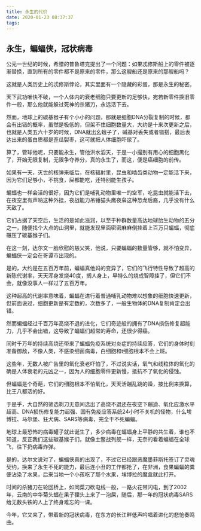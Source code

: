 ```yaml
---
title: 永生的代价
date: 2020-01-23 08:37:37
tags:
---
```

## 永生，蝙蝠侠，冠状病毒

公元一世纪的时候，希腊的普鲁塔克提出了一个问题：如果忒修斯船上的零件被逐渐替换，直到所有的零件都不是原来的零件，那么这艘船还是原来的那艘船吗？

这就是人类历史上的忒修斯悖论，其实里面有一个隐藏的彩蛋，那是永生的秘密。

天下武功唯快不破，一个人体内的衰老细胞只要更新的足够快，宛若新零件换旧零件一般，那么他就能躲过死神的杀猪刀，永远活下去。

然而，地球上的碳基猴子有个小小的问题，那就是细胞DNA分裂复制的时候，都会有出错的概率，虽然是极低的，但架不住细胞数量大，大约是十来次更新之后，也就是人类五六十岁的时候，DNA就出幺蛾子了，碱基对丢失或者错搭，最后表达出来的蛋白质都是歪瓜裂枣，这可就把人体细胞吓尿了。

算了，管球他呢，只要能永生，管他洪水滔天，于是一小撮别有用心的细胞黑化了，开始无限复制，无限争夺养分，真的永生了，而这，便是癌细胞的前传。

如果有一天，灭世的核弹来临后，在核辐射里，昆虫和啮齿类动物一定能活下来，因为它们足够小，不挑食，屎都能吃，还特别能生孩子。

蝙蝠也一样会活的很好，因为它们是哺乳动物里唯一的空军，吃昆虫就能活下去，在夜空里有声呐这种外挂，夜战能力吊锤猫头鹰夜枭这种恐龙后裔，几乎没有什么天敌了。

它们占据了天空后，生活的是如此滋润，以至于种群数量高达地球胎生动物的五分之一，随便找个大点的山洞里，就能发现里面密密麻麻倒挂着上百万只蝙蝠，彻底碾压了碳基猴子们。

在这一刻，达尔文一脸欣慰的慈父笑，他说，只要蝙蝠的数量管够，就不怕变异，蝙蝠侠一定会在哥谭市出现的。

是的，大约是在五百万年前，蝙蝠真他妈的变异了，它们的飞行特性导致了超高的新陈代谢率，天天浑身发烧40度，搁人身上，早特么的烧成智障挂了，但它们不会，就像没事人一样过了五百万年。

这种超高的代谢率意味着，蝙蝠在进行着普通哺乳动物难以想象的细胞快速更新，但前面说过，细胞更新是有定数的，次数多了，一般生物体的DNA复制肯定会出错。

然而蝙蝠经过千百万年高烧不退的进化，它们奇迹般的拥有了DNA损伤修复超能力，几乎不会出错，这导致了蝙蝠们超常的寿命，还很少得癌。

同时千万年的持续高烧还带来了蝙蝠免疫系统对炎症的持续应答，它们的身体时刻准备御敌，不像人类，不感染细菌病毒，白细胞和t细胞根本不会上班。

这些年，无数人被广告里的氧化衰老吓怕了，不过说实话，氧气和线粒体的氧化的确是人体衰老的元凶之一，因为人的细胞零件更新慢，抵抗不了氧化的侵蚀。

但蝙蝠是个奇葩，它们的细胞根本不怕氧化，天天活蹦乱跳的躁，按比例来换算，比王八都活的好。

于是乎，大自然的筛选剃刀无意间选出了高烧不退还在夜空下蹦迪、氧化应激水平超高、DNA损伤修复能力超强、固有免疫应答系统24小时不关机的怪物，什么埃博拉、马尔堡、狂犬病、SARS等病毒，完全干不死蝙蝠。

地球上最恐怖的病毒罐子就此诞生了，多少病毒在蝙蝠身上平静的共生着，谁也不知道，反正我们这些碳基猴子们，就像土鳖战列舰一样，无奈的看着蝙蝠在全球飞，往下扔病毒炸弹。

是的，达尔文说对了，蝙蝠侠真的出现了，不过它已经跟恶魔墨菲斯托签订了灵魂契约，换来了永生不死的能力，最后连小丑的工作都抢了，在非洲，食果蝙蝠的粪便沾染了水果，后来当地一个小孩吃了那个水果，埃博拉的魔盒就此打开。

时间的杀猪刀在轮回桥上，如同菜刀砍电线一般，一路火花带闪电，到了2002年，云南的中华菊头蝠在果子狸头上来了一泡屎，随后，那一年的冠状病毒SARS给无数头铁的人上了终身难忘的一课。

今年，它又来了，带着新的冠状病毒，在东方的长江畔低声吟唱着进化的悲怆奏鸣曲。
